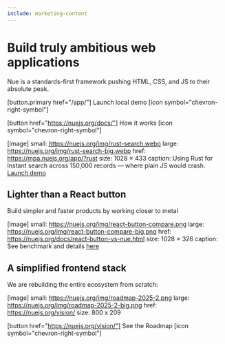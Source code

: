 ```yaml
---
include: marketing-content
---
```


# Build truly ambitious web applications
Nue is a standards-first framework pushing HTML, CSS, and JS to their absolute peak.

[button.primary href="/app/"]
  Launch local demo [icon symbol="chevron-right-symbol"]

[button href="https://nuejs.org/docs/"]
  How it works [icon symbol="chevron-right-symbol"]

[image]
  small: https://nuejs.org/img/rust-search.webp
  large: https://nuejs.org/img/rust-search-big.webp
  href: https://mpa.nuejs.org/app/?rust
  size: 1028 × 433
  caption: Using Rust for Instant search across 150,000 records — where plain JS would crash. [Launch demo](https://mpa.nuejs.org/app/?rust)



## Lighter than a React button
Build simpler and faster products by working closer to metal

[image]
  small: https://nuejs.org/img/react-button-compare.png
  large: https://nuejs.org/img/react-button-compare-big.png
  href: https://nuejs.org/docs/react-button-vs-nue.html
  size: 1028 × 326
  caption: See benchmark and details [here](https://nuejs.org/docs/react-button-vs-nue.html)



## A simplified frontend stack
We are rebuilding the entire ecosystem from scratch:

[image]
  small: https://nuejs.org/img/roadmap-2025-2.png
  large: https://nuejs.org/img/roadmap-2025-2-big.png
  href: https://nuejs.org/vision/
  size: 800 x 209

[button href="https://nuejs.org/vision/"]
  See the Roadmap [icon symbol="chevron-right-symbol"]
